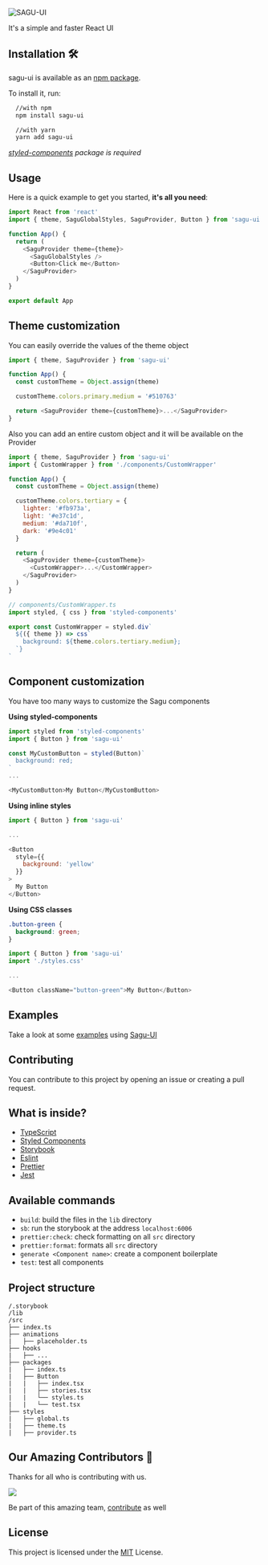 ![SAGU-UI](./logo.png)

It's a simple and faster React UI

## Installation 🛠️

sagu-ui is available as an [npm package](https://www.npmjs.com/package/sagu-ui).

To install it, run:

```bash
  //with npm
  npm install sagu-ui

  //with yarn
  yarn add sagu-ui
```

_[styled-components](https://github.com/styled-components/styled-components) package is required_

## Usage

Here is a quick example to get you started, **it's all you need**:

```js
import React from 'react'
import { theme, SaguGlobalStyles, SaguProvider, Button } from 'sagu-ui'

function App() {
  return (
    <SaguProvider theme={theme}>
      <SaguGlobalStyles />
      <Button>Click me</Button>
    </SaguProvider>
  )
}

export default App
```

## Theme customization

You can easily override the values of the theme object

```js
import { theme, SaguProvider } from 'sagu-ui'

function App() {
  const customTheme = Object.assign(theme)

  customTheme.colors.primary.medium = '#510763'

  return <SaguProvider theme={customTheme}>...</SaguProvider>
}
```

Also you can add an entire custom object and it will be available on the Provider

```js
import { theme, SaguProvider } from 'sagu-ui'
import { CustomWrapper } from './components/CustomWrapper'

function App() {
  const customTheme = Object.assign(theme)

  customTheme.colors.tertiary = {
    lighter: '#fb973a',
    light: '#e37c1d',
    medium: '#da710f',
    dark: '#9e4c01'
  }

  return (
    <SaguProvider theme={customTheme}>
      <CustomWrapper>...</CustomWrapper>
    </SaguProvider>
  )
}
```

```js
// components/CustomWrapper.ts
import styled, { css } from 'styled-components'

export const CustomWrapper = styled.div`
  ${({ theme }) => css`
    background: ${theme.colors.tertiary.medium};
  `}
`
```

## Component customization

You have too many ways to customize the Sagu components

**Using styled-components**

```js
import styled from 'styled-components'
import { Button } from 'sagu-ui'

const MyCustomButton = styled(Button)`
  background: red;
`
...

<MyCustomButton>My Button</MyCustomButton>
```

**Using inline styles**

```js
import { Button } from 'sagu-ui'

...

<Button
  style={{
    background: 'yellow'
  }}
>
  My Button
</Button>
```

**Using CSS classes**

```css
.button-green {
  background: green;
}
```

```js
import { Button } from 'sagu-ui'
import './styles.css'

...

<Button className="button-green">My Button</Button>
```

## Examples

Take a look at some [examples](./EXAMPLES.md) using [Sagu-UI](https://www.npmjs.com/package/sagu-ui)

## Contributing

You can contribute to this project by opening an issue or creating a pull request.

## What is inside?

- [TypeScript](https://www.typescriptlang.org/)
- [Styled Components](https://styled-components.com/)
- [Storybook](https://storybook.js.org/)
- [Eslint](https://eslint.org/)
- [Prettier](https://prettier.io/)
- [Jest](https://jestjs.io/)

## Available commands

- `build`: build the files in the `lib` directory
- `sb`: run the storybook at the address `localhost:6006`
- `prettier:check`: check formatting on all `src` directory
- `prettier:format`: formats all `src` directory
- `generate <Component name>`: create a component boilerplate
- `test`: test all components

## Project structure

```
/.storybook
/lib
/src
├── index.ts
├── animations
|   ├── placeholder.ts
├── hooks
|   ├── ...
├── packages
|   ├── index.ts
|   ├── Button
|   |   ├── index.tsx
|   |   ├── stories.tsx
|   |   └── styles.ts
|   |   └── test.tsx
├── styles
|   ├── global.ts
|   ├── theme.ts
|   ├── provider.ts
```
## Our Amazing Contributors 🌟
Thanks for all who is contributing with us.

<a href="https://github.com/vczb/sagu-ui/graphs/contributors">
  <img src="https://contrib.rocks/image?repo=vczb/sagu-ui" />
</a>

Be part of this amazing team, [contribute](./CONTRIBUTING.md) as well

## License

This project is licensed under the [MIT](./LICENSE) License.
